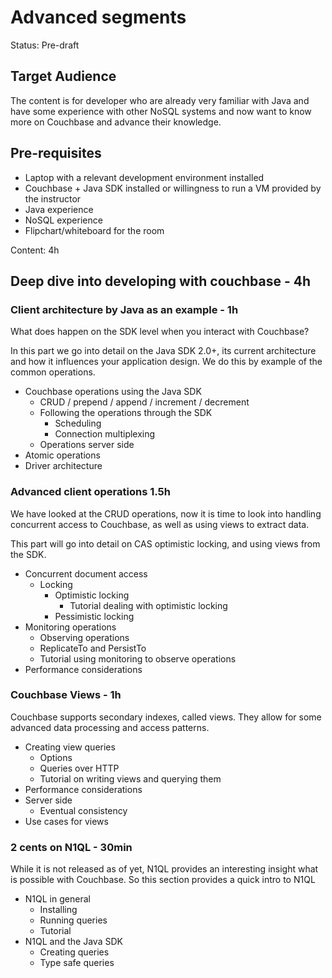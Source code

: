Advanced segments
=================

Status: Pre-draft

Target Audience
---------------

The content is for developer who are already very familiar with Java and have
some experience with other NoSQL systems and now want to know more on Couchbase
and advance their knowledge.

Pre-requisites
---------------

 * Laptop with a relevant development environment installed
 * Couchbase + Java SDK installed or willingness to run a VM provided by the instructor
 * Java experience
 * NoSQL experience
 * Flipchart/whiteboard for the room

Content: 4h

Deep dive into developing with couchbase - 4h
---------------------------------------------

### Client architecture by Java as an example - 1h

What does happen on the SDK level when you interact with Couchbase?

In this part we go into detail on the Java SDK 2.0+, its current architecture
and how it influences your application design. We do this by example of the
common operations.

- Couchbase operations using the Java SDK
  - CRUD / prepend / append / increment / decrement
  - Following the operations through the SDK
    - Scheduling
    - Connection multiplexing
  - Operations server side
- Atomic operations
- Driver architecture

### Advanced client operations 1.5h

We have looked at the CRUD operations, now it is time to look into handling
concurrent access to Couchbase, as well as using views to extract data.

This part will go into detail on CAS optimistic locking, and using views from
the SDK.

- Concurrent document access
  - Locking
    - Optimistic locking
      - Tutorial dealing with optimistic locking
    - Pessimistic locking
- Monitoring operations
  - Observing operations
  - ReplicateTo and PersistTo
  - Tutorial using monitoring to observe operations
- Performance considerations


### Couchbase Views - 1h

Couchbase supports secondary indexes, called views. They allow for some advanced
data processing and access patterns.

- Creating view queries
  - Options
  - Queries over HTTP
  - Tutorial on writing views and querying them
- Performance considerations
- Server side
  - Eventual consistency
- Use cases for views

### 2 cents on N1QL - 30min

While it is not released as of yet, N1QL provides an interesting insight what is
possible with Couchbase. So this section provides a quick intro to N1QL

- N1QL in general
  - Installing
  - Running queries
  - Tutorial 
- N1QL and the Java SDK
  - Creating queries
  - Type safe queries

